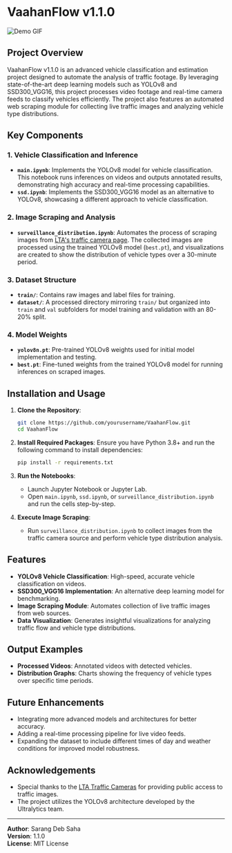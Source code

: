 # VaahanFlow v1.1.0

![Demo GIF](https://imgur.com/a/d9zcX1k)

## Project Overview

VaahanFlow v1.1.0 is an advanced vehicle classification and estimation project designed to automate the analysis of traffic footage. By leveraging state-of-the-art deep learning models such as YOLOv8 and SSD300\_VGG16, this project processes video footage and real-time camera feeds to classify vehicles efficiently. The project also features an automated web scraping module for collecting live traffic images and analyzing vehicle type distributions.

## Key Components

### 1. Vehicle Classification and Inference

- **`main.ipynb`**: Implements the YOLOv8 model for vehicle classification. This notebook runs inferences on videos and outputs annotated results, demonstrating high accuracy and real-time processing capabilities.
- **`ssd.ipynb`**: Implements the SSD300\_VGG16 model as an alternative to YOLOv8, showcasing a different approach to vehicle classification.

### 2. Image Scraping and Analysis

- **`surveillance_distribution.ipynb`**: Automates the process of scraping images from [LTA's traffic camera page](https://onemotoring.lta.gov.sg/content/onemotoring/home/driving/traffic_information/traffic-cameras/tpe.html). The collected images are processed using the trained YOLOv8 model (`best.pt`), and visualizations are created to show the distribution of vehicle types over a 30-minute period.

### 3. Dataset Structure

- **`train/`**: Contains raw images and label files for training.
- **`dataset/`**: A processed directory mirroring `train/` but organized into `train` and `val` subfolders for model training and validation with an 80-20% split.

### 4. Model Weights

- **`yolov8n.pt`**: Pre-trained YOLOv8 weights used for initial model implementation and testing.
- **`best.pt`**: Fine-tuned weights from the trained YOLOv8 model for running inferences on scraped images.

## Installation and Usage

1. **Clone the Repository**:

   ```bash
   git clone https://github.com/yourusername/VaahanFlow.git
   cd VaahanFlow
   ```

2. **Install Required Packages**: Ensure you have Python 3.8+ and run the following command to install dependencies:

   ```bash
   pip install -r requirements.txt
   ```

3. **Run the Notebooks**:

   - Launch Jupyter Notebook or Jupyter Lab.
   - Open `main.ipynb`, `ssd.ipynb`, or `surveillance_distribution.ipynb` and run the cells step-by-step.

4. **Execute Image Scraping**:

   - Run `surveillance_distribution.ipynb` to collect images from the traffic camera source and perform vehicle type distribution analysis.

## Features

- **YOLOv8 Vehicle Classification**: High-speed, accurate vehicle classification on videos.
- **SSD300\_VGG16 Implementation**: An alternative deep learning model for benchmarking.
- **Image Scraping Module**: Automates collection of live traffic images from web sources.
- **Data Visualization**: Generates insightful visualizations for analyzing traffic flow and vehicle type distributions.

## Output Examples

- **Processed Videos**: Annotated videos with detected vehicles.
- **Distribution Graphs**: Charts showing the frequency of vehicle types over specific time periods.

## Future Enhancements

- Integrating more advanced models and architectures for better accuracy.
- Adding a real-time processing pipeline for live video feeds.
- Expanding the dataset to include different times of day and weather conditions for improved model robustness.

## Acknowledgements

- Special thanks to the [LTA Traffic Cameras](https://onemotoring.lta.gov.sg/content/onemotoring/home/driving/traffic_information/traffic-cameras/tpe.html) for providing public access to traffic images.
- The project utilizes the YOLOv8 architecture developed by the Ultralytics team.

---

**Author**: Sarang Deb Saha\
**Version**: 1.1.0\
**License**: MIT License
